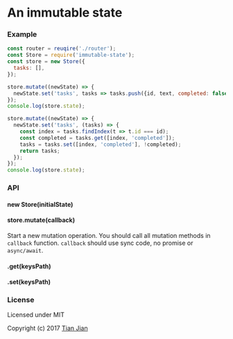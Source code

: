An immutable state
=================================

### Example
```js
const router = reuqire('./router');
const Store = require('immutable-state');
const store = new Store({
  tasks: [],
});

store.mutate((newState) => {
  newState.set('tasks', tasks => tasks.push({id, text, completed: false}));
});
console.log(store.state);

store.mutate((newState) => {
  newState.set('tasks', (tasks) => {
    const index = tasks.findIndex(t => t.id === id);
    const completed = tasks.get([index, 'completed']);
    tasks = tasks.set([index, 'completed'], !completed);
    return tasks;
  });
});
console.log(store.state);
```
### API

#### new Store(initialState)

#### store.mutate(callback)
Start a new mutation operation. You should call all mutation methods in `callback` function. `callback` should use sync code, no promise or `async/await`.

#### .get(keysPath)

#### .set(keysPath)

### License
Licensed under MIT

Copyright (c) 2017 [Tian Jian](https://github.com/tianjianchn)

